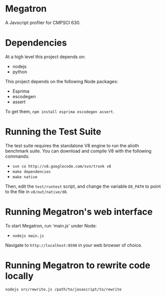 Megatron
========

A Javscript profiler for CMPSCI 630. 


# Dependencies

At a high level this project depends on:

* nodejs
* python

This project depends on the following Node packages: 

* Esprima
* escodegen
* assert

To get them, `npm install esprima escodegen assert`.

# Running the Test Suite

The test suite requires the standalone V8 engine to run the alioth
benchmark suite. You can download and compile V8 with the following
commands:

* `svn co http://v8.googlecode.com/svn/trunk v8`
* `make dependencies`
* `make native`

Then, edit the `test/runtest` script, and change the variable
`D8_PATH` to point to the file in `v8/out/native/d8`.

# Running Megatron's web interface

To start Megatron, run 'main.js' under Node:

* `nodejs main.js`

Navigate to `http://localhost:8590` in your web browser of choice.

# Running Megatron to rewrite code locally

`nodejs src/rewrite.js /path/to/javascript/to/rewrite`

